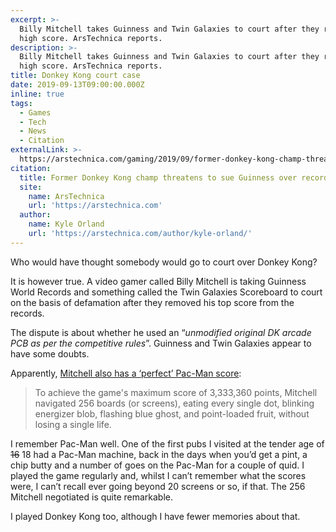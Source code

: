 ```yaml
---
excerpt: >-
  Billy Mitchell takes Guinness and Twin Galaxies to court after they remove his
  high score. ArsTechnica reports.
description: >-
  Billy Mitchell takes Guinness and Twin Galaxies to court after they remove his
  high score. ArsTechnica reports.
title: Donkey Kong court case
date: 2019-09-13T09:00:00.000Z
inline: true
tags:
  - Games
  - Tech
  - News
  - Citation
externalLink: >-
  https://arstechnica.com/gaming/2019/09/former-donkey-kong-champ-threatens-to-sue-guinness-over-record-removal/
citation:
  title: Former Donkey Kong champ threatens to sue Guinness over record removal
  site:
    name: ArsTechnica
    url: 'https://arstechnica.com'
  author:
    name: Kyle Orland
    url: 'https://arstechnica.com/author/kyle-orland/'
---
```

Who would have thought somebody would go to court over Donkey Kong?

It is however true. A video gamer called Billy Mitchell is taking Guinness World Records and something called the Twin Galaxies Scoreboard to court on the basis of defamation after they removed his top score from the records.

The dispute is about whether he used an “_unmodified original DK arcade PCB as per the competitive rules_”. Guinness and Twin Galaxies appear to have some doubts.

Apparently, [Mitchell also has a ‘perfect’ Pac-Man score](https://www.wired.com/2008/07/july-3-1999-gobbling-up-a-record/ "See the article about the perfect Pac-Man score."):

> To achieve the game's maximum score of 3,333,360 points, Mitchell navigated 256 boards (or screens), eating every single dot, blinking energizer blob, flashing blue ghost, and point-loaded fruit, without losing a single life. 

I remember Pac-Man well. One of the first pubs I visited at the tender age of <del>16</del> 18 had a Pac-Man machine, back in the days when you’d get a pint, a chip butty and a number of goes on the Pac-Man for a couple of quid. I played the game regularly and, whilst I can’t remember what the scores were, I can’t recall ever going beyond 20 screens or so, if that. The 256 Mitchell negotiated is quite remarkable.

I played Donkey Kong too, although I have fewer memories about that.




